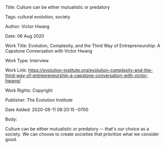 Title:  Culture can be either mutualistic or predatory

Tags:   cultural evolution, society

Author: Victor Hwang

Date:   06 Aug 2020

Work Title: Evolution, Complexity, and the Third Way of Entrepreneurship: A Capstone Conversation with Victor Hwang

Work Type: Interview

Work Link: https://evolution-institute.org/evolution-complexity-and-the-third-way-of-entrepreneurship-a-capstone-conversation-with-victor-hwang/

Work Rights: Copyright

Publisher: The Evolution Institute

Date Added: 2020-08-11 08:20:15 -0700

Body: 

Culture can be either mutualistic or predatory -- that's our choice as a society. We can choose to create societies that prioritize what we consider good.


